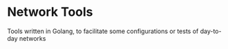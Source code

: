 # Network Tools
Tools written in Golang, to facilitate some configurations or tests of day-to-day networks
